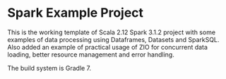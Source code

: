 # Spark Example Project 

This is the working template of Scala 2.12 Spark 3.1.2 project with some examples of data processing using Dataframes, Datasets and SparkSQL.
Also added an example of practical usage of ZIO for concurrent data loading, better resource management and error handling.

The build system is Gradle 7.

